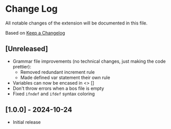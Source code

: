 # Change Log

All notable changes of the extension will be documented in this file.

Based on [Keep a Changelog](http://keepachangelog.com/)

## [Unreleased]

- Grammar file improvements (no technical changes, just making the code prettier):
    - Removed redundant increment rule
    - Made defined var statement their own rule
- Variables can now be encased in <> []
- Don't throw errors when a bos file is empty
- Fixed `ifndef` and `ifdef` syntax coloring

## [1.0.0] - 2024-10-24

- Initial release
